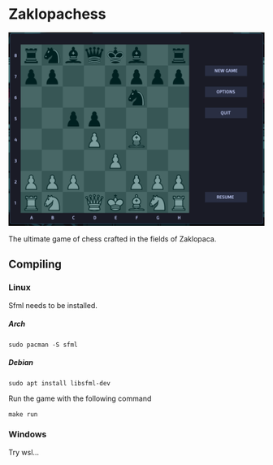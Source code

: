 # Zaklopachess

![screenshot](screenshot.png)

The ultimate game of chess crafted in the fields of Zaklopaca.

## Compiling

### Linux
Sfml needs to be installed.
##### Arch

```
sudo pacman -S sfml
```
##### Debian

```
sudo apt install libsfml-dev
```
Run the game with the following command
```
make run
```
### Windows
Try wsl...
